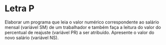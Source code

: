 # Letra P

Elaborar um programa que leia o valor numérico correspondente ao salário mensal (variável SM) de um trabalhador e também faça a leitura do valor do percentual de reajuste (variável PR) a ser atribuído. Apresente o valor do novo salário (variável NS).